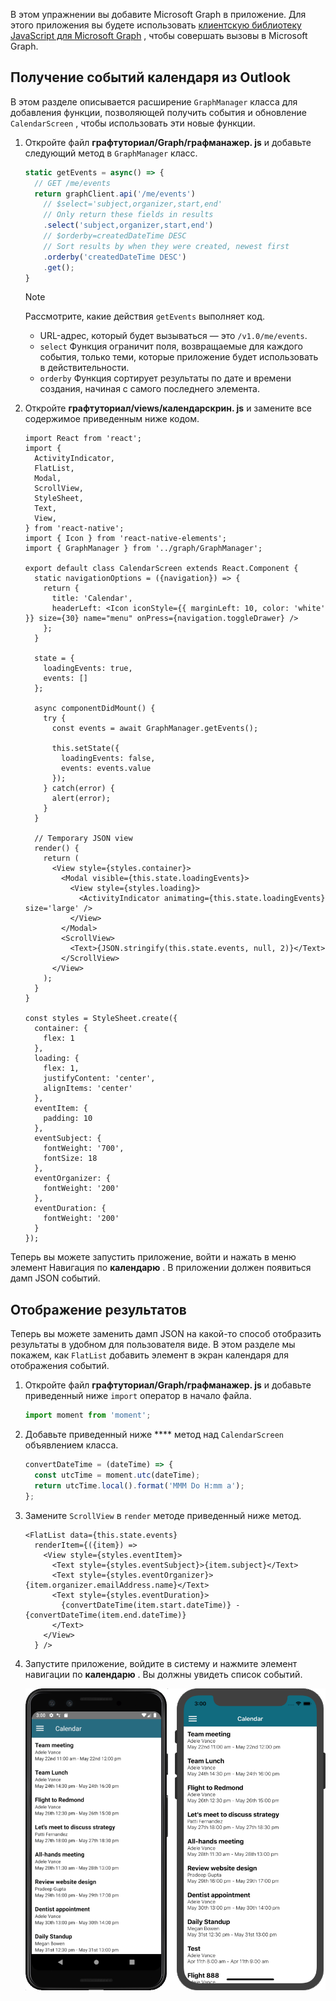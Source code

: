 <!-- markdownlint-disable MD002 MD041 -->

В этом упражнении вы добавите Microsoft Graph в приложение. Для этого приложения вы будете использовать [клиентскую библиотеку JavaScript для Microsoft Graph](https://github.com/microsoftgraph/msgraph-sdk-javascript) , чтобы совершать вызовы в Microsoft Graph.

## <a name="get-calendar-events-from-outlook"></a>Получение событий календаря из Outlook

В этом разделе описывается расширение `GraphManager` класса для добавления функции, позволяющей получить события и обновление `CalendarScreen` , чтобы использовать эти новые функции.

1. Откройте файл **графтуториал/Graph/графманажер. js** и добавьте следующий метод в `GraphManager` класс.

    ```js
    static getEvents = async() => {
      // GET /me/events
      return graphClient.api('/me/events')
        // $select='subject,organizer,start,end'
        // Only return these fields in results
        .select('subject,organizer,start,end')
        // $orderby=createdDateTime DESC
        // Sort results by when they were created, newest first
        .orderby('createdDateTime DESC')
        .get();
    }
    ```

    > [!NOTE]
    > Рассмотрите, какие действия `getEvents` выполняет код.
    >
    > - URL-адрес, который будет вызываться — это `/v1.0/me/events`.
    > - `select` Функция ограничит поля, возвращаемые для каждого события, только теми, которые приложение будет использовать в действительности.
    > - `orderby` Функция сортирует результаты по дате и времени создания, начиная с самого последнего элемента.

1. Откройте **графтуториал/views/календарскрин. js** и замените все содержимое приведенным ниже кодом.

    ```JSX
    import React from 'react';
    import {
      ActivityIndicator,
      FlatList,
      Modal,
      ScrollView,
      StyleSheet,
      Text,
      View,
    } from 'react-native';
    import { Icon } from 'react-native-elements';
    import { GraphManager } from '../graph/GraphManager';

    export default class CalendarScreen extends React.Component {
      static navigationOptions = ({navigation}) => {
        return {
          title: 'Calendar',
          headerLeft: <Icon iconStyle={{ marginLeft: 10, color: 'white' }} size={30} name="menu" onPress={navigation.toggleDrawer} />
        };
      }

      state = {
        loadingEvents: true,
        events: []
      };

      async componentDidMount() {
        try {
          const events = await GraphManager.getEvents();

          this.setState({
            loadingEvents: false,
            events: events.value
          });
        } catch(error) {
          alert(error);
        }
      }

      // Temporary JSON view
      render() {
        return (
          <View style={styles.container}>
            <Modal visible={this.state.loadingEvents}>
              <View style={styles.loading}>
                <ActivityIndicator animating={this.state.loadingEvents} size='large' />
              </View>
            </Modal>
            <ScrollView>
              <Text>{JSON.stringify(this.state.events, null, 2)}</Text>
            </ScrollView>
          </View>
        );
      }
    }

    const styles = StyleSheet.create({
      container: {
        flex: 1
      },
      loading: {
        flex: 1,
        justifyContent: 'center',
        alignItems: 'center'
      },
      eventItem: {
        padding: 10
      },
      eventSubject: {
        fontWeight: '700',
        fontSize: 18
      },
      eventOrganizer: {
        fontWeight: '200'
      },
      eventDuration: {
        fontWeight: '200'
      }
    });
    ```

Теперь вы можете запустить приложение, войти и нажать в меню элемент Навигация по **календарю** . В приложении должен появиться дамп JSON событий.

## <a name="display-the-results"></a>Отображение результатов

Теперь вы можете заменить дамп JSON на какой-то способ отобразить результаты в удобном для пользователя виде. В этом разделе мы покажем, как `FlatList` добавить элемент в экран календаря для отображения событий.

1. Откройте файл **графтуториал/Graph/графманажер. js** и добавьте приведенный ниже `import` оператор в начало файла.

    ```js
    import moment from 'moment';
    ```

1. Добавьте приведенный ниже **** метод над `CalendarScreen` объявлением класса.

    ```js
    convertDateTime = (dateTime) => {
      const utcTime = moment.utc(dateTime);
      return utcTime.local().format('MMM Do H:mm a');
    };
    ```

1. Замените `ScrollView` в `render` методе приведенный ниже метод.

    ```JSX
    <FlatList data={this.state.events}
      renderItem={({item}) =>
        <View style={styles.eventItem}>
          <Text style={styles.eventSubject}>{item.subject}</Text>
          <Text style={styles.eventOrganizer}>{item.organizer.emailAddress.name}</Text>
          <Text style={styles.eventDuration}>
            {convertDateTime(item.start.dateTime)} - {convertDateTime(item.end.dateTime)}
          </Text>
        </View>
      } />
    ```

1. Запустите приложение, войдите в систему и нажмите элемент навигации по **календарю** . Вы должны увидеть список событий.

    ![Снимок экрана с таблицей событий](./images/calendar-list.png)
